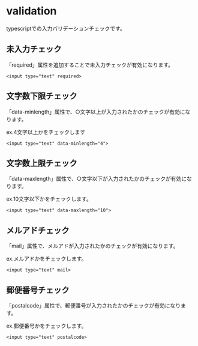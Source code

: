 # validation

typescriptでの入力バリデーションチェックです。


## 未入力チェック

「required」属性を追加することで未入力チェックが有効になります。  

```html:sample
<input type="text" required>
```

## 文字数下限チェック

「data-minlength」属性で、○文字以上が入力されたかのチェックが有効になります。  
  
ex.4文字以上かをチェックします

```html:sample
<input type="text" data-minlength="4">
```

## 文字数上限チェック

「data-maxlength」属性で、○文字以下が入力されたかのチェックが有効になります。  

ex.10文字以下かをチェックします。

```html:sample
<input type="text" data-maxlength="10">
```

## メルアドチェック

「mail」属性で、メルアドが入力されたかのチェックが有効になります。  

ex.メルアドかをチェックします。

```html:sample
<input type="text" mail>
```

## 郵便番号チェック

「postalcode」属性で、郵便番号が入力されたかのチェックが有効になります。  

ex.郵便番号かをチェックします。

```html:sample
<input type="text" postalcode>
```
